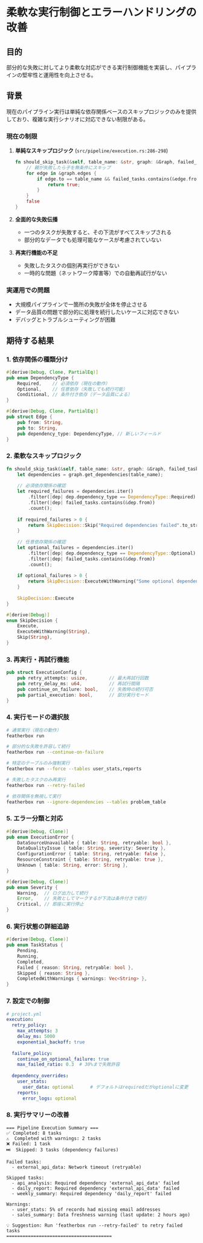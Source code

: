 # 柔軟な実行制御とエラーハンドリングの改善

## 目的
部分的な失敗に対してより柔軟な対応ができる実行制御機能を実装し、パイプラインの堅牢性と運用性を向上させる。

## 背景
現在のパイプライン実行は単純な依存関係ベースのスキップロジックのみを提供しており、複雑な実行シナリオに対応できない制限がある。

### 現在の制限
1. **単純なスキップロジック** (`src/pipeline/execution.rs:286-298`)
   ```rust
   fn should_skip_task(&self, table_name: &str, graph: &Graph, failed_tasks: &HashSet<String>) -> bool {
       // 親が失敗したら子を無条件にスキップ
       for edge in &graph.edges {
           if edge.to == table_name && failed_tasks.contains(&edge.from) {
               return true;
           }
       }
       false
   }
   ```

2. **全面的な失敗伝播**
   - 一つのタスクが失敗すると、その下流がすべてスキップされる
   - 部分的なデータでも処理可能なケースが考慮されていない

3. **再実行機能の不足**
   - 失敗したタスクの個別再実行ができない
   - 一時的な問題（ネットワーク障害等）での自動再試行がない

### 実運用での問題
- 大規模パイプラインで一箇所の失敗が全体を停止させる
- データ品質の問題で部分的に処理を続行したいケースに対応できない
- デバッグとトラブルシューティングが困難

## 期待する結果

### 1. 依存関係の種類分け
```rust
#[derive(Debug, Clone, PartialEq)]
pub enum DependencyType {
    Required,    // 必須依存（現在の動作）
    Optional,    // 任意依存（失敗しても続行可能）
    Conditional, // 条件付き依存（データ品質による）
}

#[derive(Debug, Clone, PartialEq)]
pub struct Edge {
    pub from: String,
    pub to: String,
    pub dependency_type: DependencyType, // 新しいフィールド
}
```

### 2. 柔軟なスキップロジック
```rust
fn should_skip_task(&self, table_name: &str, graph: &Graph, failed_tasks: &HashSet<String>) -> SkipDecision {
    let dependencies = graph.get_dependencies(table_name);
    
    // 必須依存関係の確認
    let required_failures = dependencies.iter()
        .filter(|dep| dep.dependency_type == DependencyType::Required)
        .filter(|dep| failed_tasks.contains(&dep.from))
        .count();
    
    if required_failures > 0 {
        return SkipDecision::Skip("Required dependencies failed".to_string());
    }
    
    // 任意依存関係の確認
    let optional_failures = dependencies.iter()
        .filter(|dep| dep.dependency_type == DependencyType::Optional)
        .filter(|dep| failed_tasks.contains(&dep.from))
        .count();
    
    if optional_failures > 0 {
        return SkipDecision::ExecuteWithWarning("Some optional dependencies failed".to_string());
    }
    
    SkipDecision::Execute
}

#[derive(Debug)]
enum SkipDecision {
    Execute,
    ExecuteWithWarning(String),
    Skip(String),
}
```

### 3. 再実行・再試行機能
```rust
pub struct ExecutionConfig {
    pub retry_attempts: usize,        // 最大再試行回数
    pub retry_delay_ms: u64,          // 再試行間隔
    pub continue_on_failure: bool,    // 失敗時の続行可否
    pub partial_execution: bool,      // 部分実行モード
}
```

### 4. 実行モードの選択肢
```bash
# 通常実行（現在の動作）
featherbox run

# 部分的な失敗を許容して続行
featherbox run --continue-on-failure

# 特定のテーブルのみ強制実行
featherbox run --force --tables user_stats,reports

# 失敗したタスクのみ再実行
featherbox run --retry-failed

# 依存関係を無視して実行
featherbox run --ignore-dependencies --tables problem_table
```

### 5. エラー分類と対応
```rust
#[derive(Debug, Clone)]
pub enum ExecutionError {
    DataSourceUnavailable { table: String, retryable: bool },
    DataQualityIssue { table: String, severity: Severity },
    ConfigurationError { table: String, retryable: false },
    ResourceConstraint { table: String, retryable: true },
    Unknown { table: String, error: String },
}

#[derive(Debug, Clone)]
pub enum Severity {
    Warning,  // ログ出力して続行
    Error,    // 失敗としてマークするが下流は条件付きで続行
    Critical, // 即座に実行停止
}
```

### 6. 実行状態の詳細追跡
```rust
#[derive(Debug, Clone)]
pub enum TaskStatus {
    Pending,
    Running,
    Completed,
    Failed { reason: String, retryable: bool },
    Skipped { reason: String },
    CompletedWithWarnings { warnings: Vec<String> },
}
```

### 7. 設定での制御
```yaml
# project.yml
execution:
  retry_policy:
    max_attempts: 3
    delay_ms: 5000
    exponential_backoff: true
  
  failure_policy:
    continue_on_optional_failure: true
    max_failed_ratio: 0.3  # 30%まで失敗許容
  
  dependency_overrides:
    user_stats:
      user_data: optional      # デフォルトはrequiredだがoptionalに変更
    reports:
      error_logs: optional
```

### 8. 実行サマリーの改善
```
=== Pipeline Execution Summary ===
✅ Completed: 8 tasks
⚠️  Completed with warnings: 2 tasks  
❌ Failed: 1 task
⏭️  Skipped: 3 tasks (dependency failures)

Failed tasks:
  - external_api_data: Network timeout (retryable)

Skipped tasks:
  - api_analysis: Required dependency 'external_api_data' failed
  - daily_report: Required dependency 'external_api_data' failed
  - weekly_summary: Required dependency 'daily_report' failed

Warnings:
  - user_stats: 5% of records had missing email addresses
  - sales_summary: Data freshness warning (last update: 2 hours ago)

💡 Suggestion: Run 'featherbox run --retry-failed' to retry failed tasks
=======================================
```